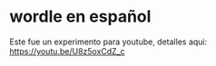 # wordle en español

Este fue un experimento para youtube, detalles aqui: https://youtu.be/U8z5oxCdZ_c
